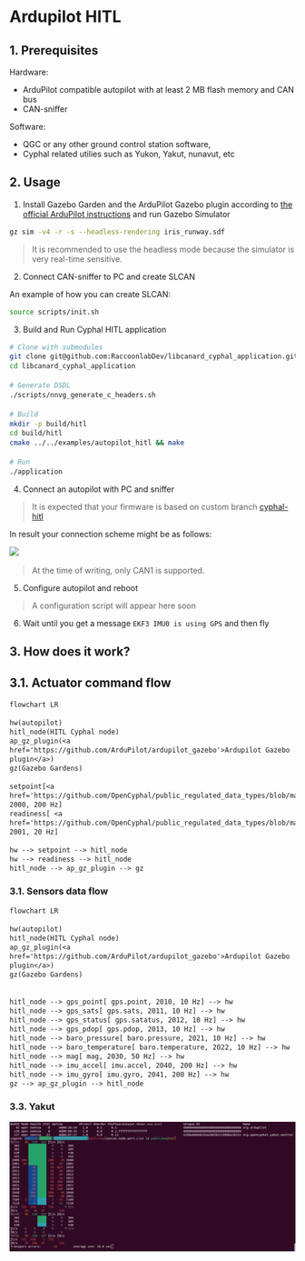 # Ardupilot HITL

## 1. Prerequisites

Hardware:

- ArduPilot compatible autopilot with at least 2 MB flash memory and CAN bus
- CAN-sniffer

Software:

- QGC or any other ground control station software,
- Cyphal related utilies such as Yukon, Yakut, nunavut, etc

## 2. Usage

1. Install Gazebo Garden and the ArduPilot Gazebo plugin according to [the official ArduPilot instructions](https://ardupilot.org/dev/docs/sitl-with-gazebo.html#sitl-with-gazebo) and run Gazebo Simulator

```bash
gz sim -v4 -r -s --headless-rendering iris_runway.sdf
```

> It is recommended to use the headless mode because the simulator is very real-time sensitive.

2. Connect CAN-sniffer to PC and create SLCAN

An example of how you can create SLCAN:

```bash
source scripts/init.sh
```

3. Build and Run Cyphal HITL application

```bash
# Clone with submodules
git clone git@github.com:RaccoonlabDev/libcanard_cyphal_application.git --recursive
cd libcanard_cyphal_application

# Generate DSDL
./scripts/nnvg_generate_c_headers.sh

# Build
mkdir -p build/hitl
cd build/hitl
cmake ../../examples/autopilot_hitl && make

# Run
./application
```

4. Connect an autopilot with PC and sniffer

> It is expected that your firmware is based on custom branch [cyphal-hitl](https://github.com/PonomarevDA/ardupilot/tree/cyphal-hitl)

In result your connection scheme might be as follows:

![](https://github.com/RaccoonlabDev/innopolis_vtol_dynamics/blob/master/docs/img/sniffer_connection.png?raw=true)

> At the time of writing, only CAN1 is supported.

5. Configure autopilot and reboot

> A configuration script will appear here soon

6. Wait until you get a message `EKF3 IMU0 is using GPS` and then fly

## 3. How does it work?

## 3.1. Actuator command flow

```mermaid
flowchart LR

hw(autopilot)
hitl_node(HITL Cyphal node)
ap_gz_plugin(<a href='https://github.com/ArduPilot/ardupilot_gazebo'>Ardupilot Gazebo plugin</a>)
gz(Gazebo Gardens)

setpoint[<a href='https://github.com/OpenCyphal/public_regulated_data_types/blob/master/reg/udral/service/actuator/common/sp/Vector4.0.1.dsdl'>setpoint</a>, 2000, 200 Hz]
readiness[ <a href='https://github.com/OpenCyphal/public_regulated_data_types/blob/master/reg/udral/service/common/Readiness.0.1.dsdl'>readiness</a>, 2001, 20 Hz]

hw --> setpoint --> hitl_node
hw --> readiness --> hitl_node
hitl_node --> ap_gz_plugin --> gz

```

### 3.1. Sensors data flow

```mermaid
flowchart LR

hw(autopilot)
hitl_node(HITL Cyphal node)
ap_gz_plugin(<a href='https://github.com/ArduPilot/ardupilot_gazebo'>Ardupilot Gazebo plugin</a>)
gz(Gazebo Gardens)


hitl_node --> gps_point[ gps.point, 2010, 10 Hz] --> hw
hitl_node --> gps_sats[ gps.sats, 2011, 10 Hz] --> hw
hitl_node --> gps_status[ gps.satatus, 2012, 10 Hz] --> hw
hitl_node --> gps_pdop[ gps.pdop, 2013, 10 Hz] --> hw
hitl_node --> baro_pressure[ baro.pressure, 2021, 10 Hz] --> hw
hitl_node --> baro_temperature[ baro.temperature, 2022, 10 Hz] --> hw
hitl_node --> mag[ mag, 2030, 50 Hz] --> hw
hitl_node --> imu_accel[ imu.accel, 2040, 200 Hz] --> hw
hitl_node --> imu_gyro[ imu.gyro, 2041, 200 Hz] --> hw
gz --> ap_gz_plugin --> hitl_node
```

### 3.3. Yakut

![](../../assets/hitl/y_mon.png)
